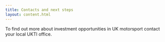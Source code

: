 ```yaml
---
title: Contacts and next steps
layout: content.html
---
```


To find out more about investment opportunities in UK motorsport contact your local UKTI office.